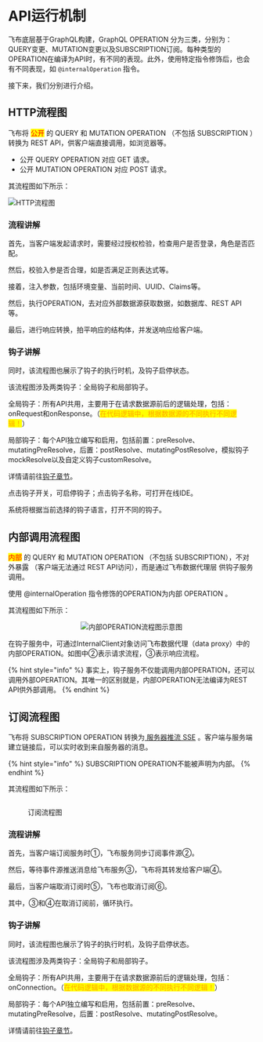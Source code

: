 # API运行机制

飞布底层基于GraphQL构建，GraphQL OPERATION 分为三类，分别为：QUERY变更、MUTATION变更以及SUBSCRIPTION订阅。每种类型的OPERATION在编译为API时，有不同的表现。此外，使用特定指令修饰后，也会有不同表现，如 `@internalOperation` 指令。

接下来，我们分别进行介绍。

## HTTP流程图

飞布将 <mark style="color:red;">公开</mark> 的 QUERY 和 MUTATION OPERATION （不包括 SUBSCRIPTION ）转换为 REST API，供客户端直接调用，如浏览器等。

* 公开 QUERY OPERATION 对应 GET 请求。
* 公开  MUTATION OPERATION 对应 POST 请求。

其流程图如下所示：

![HTTP流程图](../../.gitbook/assets/HTTP流程图.png)

### 流程讲解

首先，当客户端发起请求时，需要经过授权检验，检查用户是否登录，角色是否匹配。

然后，校验入参是否合理，如是否满足正则表达式等。

接着，注入参数，包括环境变量、当前时间、UUID、Claims等。

然后，执行OPERATION，去对应外部数据源获取数据，如数据库、REST API等。

最后，进行响应转换，拍平响应的结构体，并发送响应给客户端。

### 钩子讲解

同时，该流程图也展示了钩子的执行时机，及钩子启停状态。

该流程图涉及两类钩子：全局钩子和局部钩子。

全局钩子：所有API共用，主要用于在请求数据源前后的逻辑处理，包括：onRequest和onResponse。（<mark style="color:orange;">在代码逻辑中，根据数据源的不同执行不同逻辑！</mark>）

局部钩子：每个API独立编写和启用，包括前置：preResolve、mutatingPreResolve，后置：postResolve、mutatingPostResolve，模拟钩子 mockResolve以及自定义钩子customResolve。

详情请前往[钩子章节](../../jin-jie-gou-zi-ji-zhi/gou-zi-ji-zhi.md)。

点击钩子开关，可启停钩子；点击钩子名称，可打开在线IDE。

系统将根据当前选择的钩子语言，打开不同的钩子。

## 内部调用流程图

<mark style="color:red;">内部</mark> 的 QUERY 和 MUTATION OPERATION （不包括 SUBSCRIPTION），不对外暴露 （客户端无法通过 REST API访问），而是通过飞布数据代理层 供钩子服务调用。

使用 @internalOperation 指令修饰的OPERATION为内部 OPERATION 。

其流程图如下所示：

<div align="center">

<img src="../../.gitbook/assets/image (2) (1) (4) (1).png" alt="内部OPERATION流程图示意图">

</div>

在钩子服务中，可通过InternalClient对象访问飞布数据代理（data proxy）中的内部OPERATION。如图中②表示请求流程，③表示响应流程。

{% hint style="info" %}
事实上，钩子服务不仅能调用内部OPERATION，还可以调用外部OPERATION。其唯一的区别就是，内部OPERATION无法编译为REST API供外部调用。
{% endhint %}

## 订阅流程图

飞布将 SUBSCRIPTION OPERATION 转换为[ 服务器推流 SSE](https://juejin.cn/post/6854573215516196878) 。客户端与服务端建立链接后，可以实时收到来自服务器的消息。

{% hint style="info" %}
SUBSCRIPTION OPERATION不能被声明为内部。
{% endhint %}

其流程图如下所示：

<figure><img src="../../.gitbook/assets/image (4) (1) (2).png" alt=""><figcaption><p>订阅流程图</p></figcaption></figure>

### 流程讲解

首先，当客户端订阅服务时①，飞布服务同步订阅事件源②。

然后，等待事件源推送消息给飞布服务③，飞布将其转发给客户端④。

最后，当客户端取消订阅时⑤，飞布也取消订阅⑥。

其中，③和④在取消订阅前，循环执行。

### 钩子讲解

同时，该流程图也展示了钩子的执行时机，及钩子启停状态。

该流程图涉及两类钩子：全局钩子和局部钩子。

全局钩子：所有API共用，主要用于在请求数据源前后的逻辑处理，包括：onConnection。（<mark style="color:orange;">在代码逻辑中，根据数据源的不同执行不同逻辑！</mark>）

局部钩子：每个API独立编写和启用，包括前置：preResolve、mutatingPreResolve，后置：postResolve、mutatingPostResolve。

详情请前往[钩子章节](../../jin-jie-gou-zi-ji-zhi/gou-zi-ji-zhi.md)。
